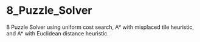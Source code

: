 # 8_Puzzle_Solver
8 Puzzle Solver using uniform cost search, A* with misplaced tile heuristic, and A* with Euclidean distance heuristic. 

